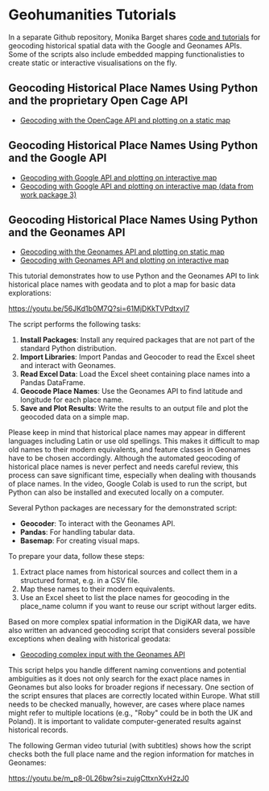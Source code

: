 # Geohumanities Tutorials

In a separate Github repository, Monika Barget shares [code and tutorials](https://monikabarget.github.io/GeoHumTutorials/) for geocoding historical spatial data with the Google and Geonames APIs. Some of the scripts also include embedded mapping functionalisties to create static or interactive visualisations on the fly.

## Geocoding Historical Place Names Using Python and the proprietary Open Cage API

- [Geocoding with the OpenCage API and plotting on a static map](https://github.com/ieg-dhr/DigiKAR/JupyterNotebooks_DigiKAR/Geocode-Plot_OpenCage.ipynb)

## Geocoding Historical Place Names Using Python and the Google API

- [Geocoding with Google API and plotting on interactive map](https://github.com/ieg-dhr/DigiKAR/JupyterNotebooks_DigiKAR/Geocode_Plot_GoogleAPI_interactiveMAP.ipynb)
- [Geocoding with Google API and plotting on interactive map (data from work package 3)](https://github.com/ieg-dhr/DigiKAR/JupyterNotebooks_DigiKAR/Geocode_Plot_GoogleAPI_interactiveMAP_AP3.ipynb)

## Geocoding Historical Place Names Using Python and the Geonames API

- [Geocoding with the Geonames API and plotting on static map](https://github.com/ieg-dhr/DigiKAR/JupyterNotebooks_DigiKAR/Geocode-Plot_Geonames.ipynb)
- [Geocoding with Geonames API and plotting on interactive map](https://github.com/ieg-dhr/DigiKAR/JupyterNotebooks_DigiKAR/Geocode-Plot_Geonames_interactiveMAP.ipynb)

This tutorial demonstrates how to use Python and the Geonames API to link historical place names with geodata and to plot a map for basic data explorations:

https://youtu.be/56JKd1b0M7Q?si=61MjDKkTVPdtxyI7

The script performs the following tasks:
1. **Install Packages**: Install any required packages that are not part of the standard Python distribution.
2. **Import Libraries**: Import Pandas and Geocoder to read the Excel sheet and interact with Geonames.
3. **Read Excel Data**: Load the Excel sheet containing place names into a Pandas DataFrame.
4. **Geocode Place Names**: Use the Geonames API to find latitude and longitude for each place name.
5. **Save and Plot Results**: Write the results to an output file and plot the geocoded data on a simple map.

Please keep in mind that historical place names may appear in different languages including Latin or use old spellings. This makes it difficult to map old names to their modern equivalents, and feature classes in Geonames have to be chosen accordingly. Although the automated geocoding of historical place names is never perfect and needs careful review, this process can save significant time, especially when dealing with thousands of place names. In the video, Google Colab is used to run the script, but Python can also be installed and executed locally on a computer.

Several Python packages are necessary for the demonstrated script:
- **Geocoder**: To interact with the Geonames API.
- **Pandas**: For handling tabular data.
- **Basemap**: For creating visual maps.

To prepare your data, follow these steps:
1. Extract place names from historical sources and collect them in a structured format, e.g. in a CSV file.
2. Map these names to their modern equivalents.
3. Use an Excel sheet to list the place names for geocoding in the place_name column if you want to reuse our script without larger edits.

Based on more complex spatial information in the DigiKAR data, we have also written an advanced geocoding script that considers several possible exceptions when dealing with historical geodata:

- [Geocoding complex input with the Geonames API](https://github.com/ieg-dhr/DigiKAR/blob/main/JupyterNotebooks_DigiKAR/Geocode-Plot_Geonames_complexInput.ipynb)

This script helps you handle different naming conventions and potential ambiguities as it does not only search for the exact place names in Geonames but also looks for broader regions if necessary.
One section of the script ensures that places are correctly located within Europe. What still needs to be checked manually, however, are cases where place names might refer to multiple locations (e.g., "Roby" could be in both the UK and Poland). It is important to validate computer-generated results against historical records.

The following German video tuturial (with subtitles) shows how the script checks both the full place name and the region information for matches in Geonames:

https://youtu.be/m_p8-0L26bw?si=zujgCttxnXvH2zJ0
